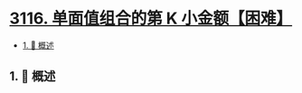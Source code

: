 # [3116. 单面值组合的第 K 小金额【困难】](https://github.com/Tdahuyou/TNotes.leetcode/tree/main/notes/3116.%20%E5%8D%95%E9%9D%A2%E5%80%BC%E7%BB%84%E5%90%88%E7%9A%84%E7%AC%AC%20K%20%E5%B0%8F%E9%87%91%E9%A2%9D%E3%80%90%E5%9B%B0%E9%9A%BE%E3%80%91)

<!-- region:toc -->

- [1. 📝 概述](#1--概述)

<!-- endregion:toc -->

## 1. 📝 概述
